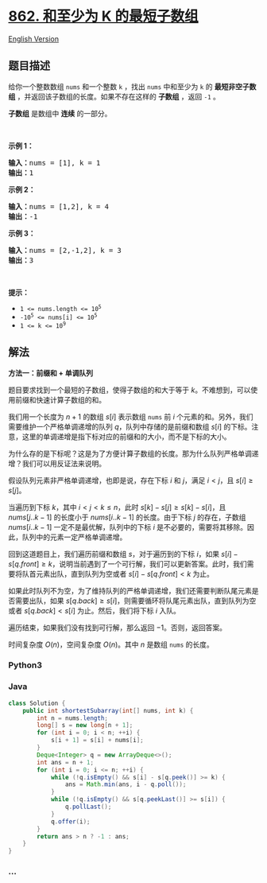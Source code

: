 # [862. 和至少为 K 的最短子数组](https://leetcode.cn/problems/shortest-subarray-with-sum-at-least-k)

[English Version](/solution/0800-0899/0862.Shortest%20Subarray%20with%20Sum%20at%20Least%20K/README_EN.md)

## 题目描述

<!-- 这里写题目描述 -->

<p>给你一个整数数组 <code>nums</code> 和一个整数 <code>k</code> ，找出 <code>nums</code> 中和至少为 <code>k</code> 的 <strong>最短非空子数组</strong> ，并返回该子数组的长度。如果不存在这样的 <strong>子数组</strong> ，返回 <code>-1</code> 。</p>

<p><strong>子数组</strong> 是数组中 <strong>连续</strong> 的一部分。</p>

<p>&nbsp;</p>

<ol>
</ol>

<p><strong>示例 1：</strong></p>

<pre>
<strong>输入：</strong>nums = [1], k = 1
<strong>输出：</strong>1
</pre>

<p><strong>示例 2：</strong></p>

<pre>
<strong>输入：</strong>nums = [1,2], k = 4
<strong>输出：</strong>-1
</pre>

<p><strong>示例 3：</strong></p>

<pre>
<strong>输入：</strong>nums = [2,-1,2], k = 3
<strong>输出：</strong>3
</pre>

<p>&nbsp;</p>

<p><strong>提示：</strong></p>

<ul>
	<li><code>1 &lt;= nums.length &lt;= 10<sup>5</sup></code></li>
	<li><code>-10<sup>5</sup> &lt;= nums[i] &lt;= 10<sup>5</sup></code></li>
	<li><code>1 &lt;= k &lt;= 10<sup>9</sup></code></li>
</ul>

## 解法

<!-- 这里可写通用的实现逻辑 -->

**方法一：前缀和 + 单调队列**

题目要求找到一个最短的子数组，使得子数组的和大于等于 $k$。不难想到，可以使用前缀和快速计算子数组的和。

我们用一个长度为 $n+1$ 的数组 $s[i]$ 表示数组 `nums` 前 $i$ 个元素的和。另外，我们需要维护一个严格单调递增的队列 $q$，队列中存储的是前缀和数组 $s[i]$ 的下标。注意，这里的单调递增是指下标对应的前缀和的大小，而不是下标的大小。

为什么存的是下标呢？这是为了方便计算子数组的长度。那为什么队列严格单调递增？我们可以用反证法来说明。

假设队列元素非严格单调递增，也即是说，存在下标 $i$ 和 $j$，满足 $i < j$，且 $s[i] \geq s[j]$。

当遍历到下标 $k$，其中 $i \lt j \lt k \leq n$，此时 $s[k]-s[j] \geq s[k]-s[i]$，且 $nums[j..k-1]$ 的长度小于 $nums[i..k-1]$ 的长度。由于下标 $j$ 的存在，子数组 $nums[i..k-1]$ 一定不是最优解，队列中的下标 $i$ 是不必要的，需要将其移除。因此，队列中的元素一定严格单调递增。

回到这道题目上，我们遍历前缀和数组 $s$，对于遍历到的下标 $i$，如果 $s[i] - s[q.front] \geq k$，说明当前遇到了一个可行解，我们可以更新答案。此时，我们需要将队首元素出队，直到队列为空或者 $s[i] - s[q.front] \lt k$ 为止。

如果此时队列不为空，为了维持队列的严格单调递增，我们还需要判断队尾元素是否需要出队，如果 $s[q.back] \geq s[i]$，则需要循环将队尾元素出队，直到队列为空或者 $s[q.back] \lt s[i]$ 为止。然后，我们将下标 $i$ 入队。

遍历结束，如果我们没有找到可行解，那么返回 $-1$。否则，返回答案。

时间复杂度 $O(n)$，空间复杂度 $O(n)$。其中 $n$ 是数组 `nums` 的长度。

<!-- tabs:start -->

### **Python3**

<!-- 这里可写当前语言的特殊实现逻辑 -->



### **Java**

<!-- 这里可写当前语言的特殊实现逻辑 -->

```java
class Solution {
    public int shortestSubarray(int[] nums, int k) {
        int n = nums.length;
        long[] s = new long[n + 1];
        for (int i = 0; i < n; ++i) {
            s[i + 1] = s[i] + nums[i];
        }
        Deque<Integer> q = new ArrayDeque<>();
        int ans = n + 1;
        for (int i = 0; i <= n; ++i) {
            while (!q.isEmpty() && s[i] - s[q.peek()] >= k) {
                ans = Math.min(ans, i - q.poll());
            }
            while (!q.isEmpty() && s[q.peekLast()] >= s[i]) {
                q.pollLast();
            }
            q.offer(i);
        }
        return ans > n ? -1 : ans;
    }
}
```









### **...**

```

```


